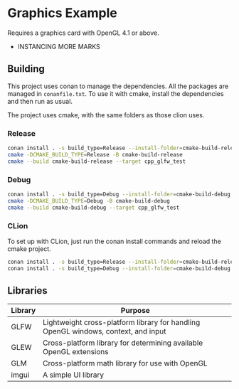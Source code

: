 # Graphics Example

Requires a graphics card with OpenGL 4.1 or above.

- INSTANCING MORE MARKS

## Building

This project uses conan to manage the dependencies. All the 
packages are managed in `conanfile.txt`. To use it with cmake,
install the dependencies and then run as usual.

The project uses cmake, with the same folders as those clion uses.

### Release

```bash
conan install . -s build_type=Release --install-folder=cmake-build-release
cmake -DCMAKE_BUILD_TYPE=Release -B cmake-build-release
cmake --build cmake-build-release --target cpp_glfw_test
```

### Debug

```bash
conan install . -s build_type=Debug --install-folder=cmake-build-debug
cmake -DCMAKE_BUILD_TYPE=Debug -B cmake-build-debug
cmake --build cmake-build-debug --target cpp_glfw_test
```

### CLion

To set up with CLion, just run the conan install commands and reload
the cmake project.

```bash
conan install . -s build_type=Release --install-folder=cmake-build-release
conan install . -s build_type=Debug --install-folder=cmake-build-debug
```

## Libraries

| Library | Purpose |
| ------- | ------- |
| GLFW    | Lightweight cross-platform library for handling OpenGL windows, context, and input |
| GLEW    | Cross-platform library for determining available OpenGL extensions |
| GLM     | Cross-platform math library for use with OpenGL |
| imgui   | A simple UI library |